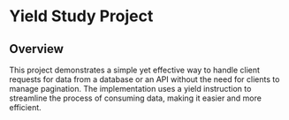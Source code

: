 # Yield Study Project

## Overview

This project demonstrates a simple yet effective way to handle client requests for data from a database or an API without the need for clients to manage pagination. 
The implementation uses a yield instruction to streamline the process of consuming data, making it easier and more efficient.
